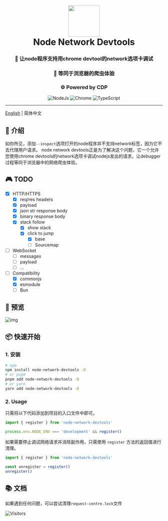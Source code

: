 <div align="center">
  <h1 align="center">
    <img src="https://github.com/GrinZero/extreme/assets/70185413/415b35ca-6e28-4486-b480-459bda8f1faa" width="100" />
    <br>Node Network Devtools</h1>

 <h3 align="center">🔮  让node程序支持用chrome devtool的network选项卡调试</h3>
 <h3 align="center">🦎  等同于浏览器的爬虫体验 </h3>
 <h3 align="center">⚙️  Powered by CDP</h3>
  <p align="center">
     <img src="https://img.shields.io/badge/node.js-6DA55F?style=for-the-badge&logo=node.js&logoColor=white" alt="NodeJs"/>
    <img src="https://img.shields.io/badge/Google%20Chrome-4285F4?style=for-the-badge&logo=GoogleChrome&logoColor=white" alt="Chrome"/>
   <img src="https://img.shields.io/badge/TypeScript-3178C6.svg?style=for-the-badge&logo=TypeScript&logoColor=white" alt="TypeScript" />
 </p>

</div>

---

[English](README.md) | 简体中文

## 📖 介绍

如你所见，添加`--inspect`选项打开的node程序并不支持network标签，因为它不去代理用户请求。
node network devtools正是为了解决这个问题，它一个允许您使用chrome devtools的network选项卡调试nodejs发出的请求，让debugger过程等同于浏览器中的网络爬虫体验。

## 🎮 TODO

- [x] HTTP/HTTPS
  - [x] req/res headers
  - [x] payload
  - [x] json str response body
  - [x] binary response body
  - [x] stack follow
    - [x] show stack
    - [x] click to jump
      - [x] base
      - [ ] Sourcemap
- [ ] WebSocket
  - [ ] messages
  - [ ] payload
  - [ ] ...
- [ ] Compatibility
  - [x] commonjs
  - [x] esmodule
  - [ ] Bun

## 👀 预览

![img](https://github.com/GrinZero/node-network-devtools/assets/70185413/5338d8f2-bb54-46fd-b243-a7a5b4af3031)

## 📦 快速开始

### 1. 安装

```bash
# npm
npm install node-network-devtools -D
# or pnpm
pnpm add node-network-devtools -D
# or yarn
yarn add node-network-devtools -D
```

### 2. Usage

只需将以下代码添加到项目的入口文件中即可。

```typescript
import { register } from 'node-network-devtools'

process.env.NODE_ENV === 'development' && register()
```

如果需要停止调试网络请求并消除副作用，只需使用 `register` 方法的返回值进行清理。

```typescript
import { register } from 'node-network-devtools'

const unregister = register()
unregister()
```

## 📚 文档

如果遇到任何问题，可以尝试清理`request-centre.lock`文件

![Visitors](https://api.visitorbadge.io/api/visitors?path=https%3A%2F%2Fgithub.com%2FGrinZero%2Fnode-network-devtools&labelColor=%237fa1f7&countColor=%23697689)
